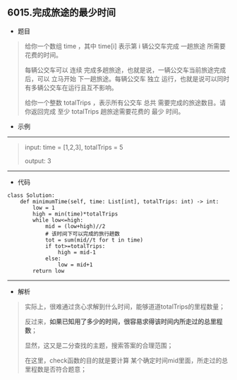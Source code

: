 6015.完成旅途的最少时间
----------
 - 题目
> 
> 给你一个数组 time ，其中 time[i] 表示第 i 辆公交车完成 一趟旅途 所需要花费的时间。
>
>每辆公交车可以 连续 完成多趟旅途，也就是说，一辆公交车当前旅途完成后，可以 立马开始 下一趟旅途。每辆公交车 独立 运行，也就是说可以同时有多辆公交车在运行且互不影响。
>
> 给你一个整数 totalTrips ，表示所有公交车 总共 需要完成的旅途数目。请你返回完成 至少 totalTrips 趟旅途需要花费的 最少 时间。
>
 - 示例
 ----------
> input: time = [1,2,3], totalTrips = 5
>
> output: 3
 ----------
 - 代码
> 
>
    class Solution:
        def minimumTime(self, time: List[int], totalTrips: int) -> int:
            low = 1
            high = min(time)*totalTrips
            while low<=high:
                mid = (low+high)//2
                # 该时间下可以完成的旅行趟数
                tot = sum(mid//t for t in time)
                if tot>=totalTrips:
                    high = mid-1
                else:
                    low = mid+1
            return low

 ----------
 - 解析
 > 
> 实际上，很难通过贪心求解到什么时间，能够道道totalTrips的里程数量；
> 
> 反过来，**如果已知用了多少的时间，很容易求得该时间内所走过的总里程数**；
> 
> 显然，这又是二分查找的主题，搜索答案的合理范围；
> 
> 在这里，check函数的目的就是要计算 某个确定时间mid里面，所走过的总里程数是否符合题意；
